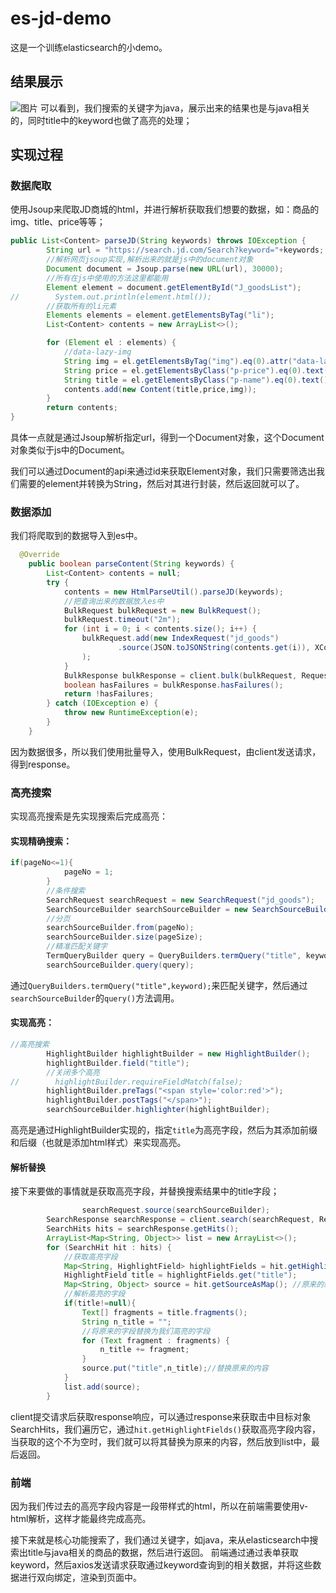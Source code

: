 # es-jd-demo
这是一个训练elasticsearch的小demo。
## 结果展示
![图片](https://user-images.githubusercontent.com/60306671/177946214-8c815177-bb85-46c7-b9e4-fd88439e2790.png)
可以看到，我们搜索的关键字为java，展示出来的结果也是与java相关的，同时title中的keyword也做了高亮的处理；

## 实现过程
### 数据爬取
使用Jsoup来爬取JD商城的html，并进行解析获取我们想要的数据，如：商品的img、title、price等等；
~~~java
public List<Content> parseJD(String keywords) throws IOException {
        String url = "https://search.jd.com/Search?keyword="+keywords;
        //解析网页jsoup实现,解析出来的就是js中的document对象
        Document document = Jsoup.parse(new URL(url), 30000);
        //所有在js中使用的方法这里都能用
        Element element = document.getElementById("J_goodsList");
//        System.out.println(element.html());
        //获取所有的li元素
        Elements elements = element.getElementsByTag("li");
        List<Content> contents = new ArrayList<>();

        for (Element el : elements) {
            //data-lazy-img
            String img = el.getElementsByTag("img").eq(0).attr("data-lazy-img");
            String price = el.getElementsByClass("p-price").eq(0).text();
            String title = el.getElementsByClass("p-name").eq(0).text();
            contents.add(new Content(title,price,img));
        }
        return contents;
}
~~~
具体一点就是通过Jsoup解析指定url，得到一个Document对象，这个Document对象类似于js中的Document。

我们可以通过Document的api来通过id来获取Element对象，我们只需要筛选出我们需要的element并转换为String，然后对其进行封装，然后返回就可以了。



### 数据添加

我们将爬取到的数据导入到es中。

~~~java
  @Override
    public boolean parseContent(String keywords) {
        List<Content> contents = null;
        try {
            contents = new HtmlParseUtil().parseJD(keywords);
            //把查询出来的数据放入es中
            BulkRequest bulkRequest = new BulkRequest();
            bulkRequest.timeout("2m");
            for (int i = 0; i < contents.size(); i++) {
                bulkRequest.add(new IndexRequest("jd_goods")
                        .source(JSON.toJSONString(contents.get(i)), XContentType.JSON)
                );
            }
            BulkResponse bulkResponse = client.bulk(bulkRequest, RequestOptions.DEFAULT);
            boolean hasFailures = bulkResponse.hasFailures();
            return !hasFailures;
        } catch (IOException e) {
            throw new RuntimeException(e);
        }
    }
~~~

因为数据很多，所以我们使用批量导入，使用BulkRequest，由client发送请求，得到response。

### 高亮搜索

实现高亮搜索是先实现搜索后完成高亮：

#### 实现精确搜索：

~~~java
if(pageNo<=1){
            pageNo = 1;
        }
        //条件搜索
        SearchRequest searchRequest = new SearchRequest("jd_goods");
        SearchSourceBuilder searchSourceBuilder = new SearchSourceBuilder();
        //分页
        searchSourceBuilder.from(pageNo);
        searchSourceBuilder.size(pageSize);
        //精准匹配关键字
        TermQueryBuilder query = QueryBuilders.termQuery("title", keyword);
        searchSourceBuilder.query(query);
~~~

通过`QueryBuilders.termQuery("title",keyword);`来匹配关键字，然后通过`searchSourceBuilder`的`query()`方法调用。

#### 实现高亮：

~~~java
//高亮搜索
        HighlightBuilder highlightBuilder = new HighlightBuilder();
        highlightBuilder.field("title");
        //关闭多个高亮
//        highlightBuilder.requireFieldMatch(false);
        highlightBuilder.preTags("<span style='color:red'>");
        highlightBuilder.postTags("</span>");
        searchSourceBuilder.highlighter(highlightBuilder);
~~~

高亮是通过HighlightBuilder实现的，指定`title`为高亮字段，然后为其添加前缀和后缀（也就是添加html样式）来实现高亮。

#### 解析替换

接下来要做的事情就是获取高亮字段，并替换搜索结果中的title字段；

~~~java
				searchRequest.source(searchSourceBuilder);
        SearchResponse searchResponse = client.search(searchRequest, RequestOptions.DEFAULT);
        SearchHits hits = searchResponse.getHits();
        ArrayList<Map<String, Object>> list = new ArrayList<>();
        for (SearchHit hit : hits) {
            //获取高亮字段
            Map<String, HighlightField> highlightFields = hit.getHighlightFields();
            HighlightField title = highlightFields.get("title");
            Map<String, Object> source = hit.getSourceAsMap(); //原来的结果
            //解析高亮的字段
            if(title!=null){
                Text[] fragments = title.fragments();
                String n_title = "";
                //将原来的字段替换为我们高亮的字段
                for (Text fragment : fragments) {
                    n_title += fragment;
                }
                source.put("title",n_title);//替换原来的内容
            }
            list.add(source);
        }
~~~

client提交请求后获取response响应，可以通过response来获取击中目标对象SearchHits，我们遍历它，通过`hit.getHighlightFields()`获取高亮字段内容，当获取的这个不为空时，我们就可以将其替换为原来的内容，然后放到list中，最后返回。



### 前端

因为我们传过去的高亮字段内容是一段带样式的html，所以在前端需要使用v-html解析，这样才能最终完成高亮。











接下来就是核心功能搜索了，我们通过关键字，如java，来从elasticsearch中搜索出title与java相关的商品的数据，然后进行返回。
前端通过通过表单获取keyword，然后axios发送请求获取通过keyword查询到的相关数据，并将这些数据进行双向绑定，渲染到页面中。
